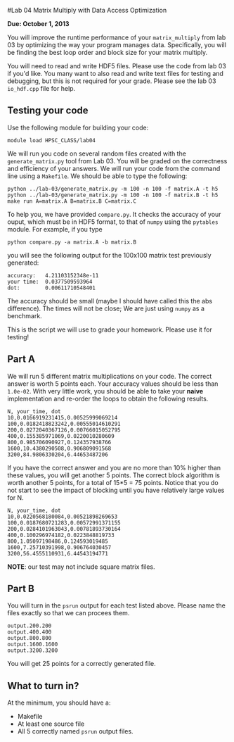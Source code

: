 #Lab 04 Matrix Multiply with Data Access Optimization

__Due: October 1, 2013__

You will improve the runtime performance of your `matrix_multiply` from lab 03 by optimizing the way your program manages data.  Specifically, you will be finding the best loop order and block size for your matrix multiply.

You will need to read and write HDF5 files.  Please use the code from lab 03 if you'd like.  You many want to also read and write text files for testing and debugging, but this is not required for your grade.  Please see the lab 03 `io_hdf.cpp` file for help.

## Testing your code

Use the following module for building your code:

    module load HPSC_CLASS/lab04

We will run you code on several random files created with the `generate_matrix.py` tool from Lab 03.  You will be graded on the correctness and efficiency of your answers. We will run your code from the command line using a `Makefile`.  We should be able to type the
following:

    python ../lab-03/generate_matrix.py -m 100 -n 100 -f matrix.A -t h5
    python ../lab-03/generate_matrix.py -m 100 -n 100 -f matrix.B -t h5
    make run A=matrix.A B=matrix.B C=matrix.C

To help you, we have provided `compare.py`.  It checks the accuracy of your ouput, which
must be in HDF5 format, to that of `numpy` using the `pytables` module.  For example, if you type

    python compare.py -a matrix.A -b matrix.B

you will see the following output for the 100x100 matrix test previously generated:

    accuracy:   4.21103152348e-11
    your time:  0.0377509593964
    dot:        0.00611710548401

The accuracy should be small (maybe I should have called this the abs difference).  The times will not be close; We are just using `numpy` as a benchmark.

This is the script we will use to grade your homework.  Please use it for testing!

## Part A

We will run 5 different matrix multiplications on your code.  The correct answer is worth 5 points each.  Your accuracy values should be less than `1.0e-02`. With very little work, you should be able to take your __naive__ implementation and re-order the loops to obtain the following results.

    N, your_time, dot
    10,0.0166919231415,0.00525999069214
    100,0.0182418823242,0.00555014610291
    200,0.0272040367126,0.00766015052795
    400,0.155385971069,0.0220010280609
    800,0.985706090927,0.124357938766
    1600,10.4380290508,0.906809091568
    3200,84.9806330204,6.44653487206

If you have the correct answer and you are no more than 10% higher than these values, you will get another 5 points.  The correct block algorithm is worth another 5 points, for a total of 15*5 = 75 points.  Notice that you do not start to see the impact of blocking until you have relatively large values for N. 

    N, your_time, dot
    10,0.0220568180084,0.00521898269653
    100,0.0187680721283,0.00572991371155
    200,0.0284101963043,0.00781893730164
    400,0.100296974182,0.0223848819733
    800,1.05097198486,0.124593019485
    1600,7.25710391998,0.906764030457
    3200,56.4555110931,6.44543194771
    
__NOTE__: our test may not include square matrix files.    

## Part B

You will turn in the `psrun` output for each test listed above.  Please name the files exactly so that we can procees them.

    output.200.200
    output.400.400
    output.800.800
    output.1600.1600
    output.3200.3200

You will get 25 points for a correctly generated file.  


## What to turn in?

At the minimum, you should have a:
- Makefile
- At least one source file
- All 5 correctly named `psrun` output files.



